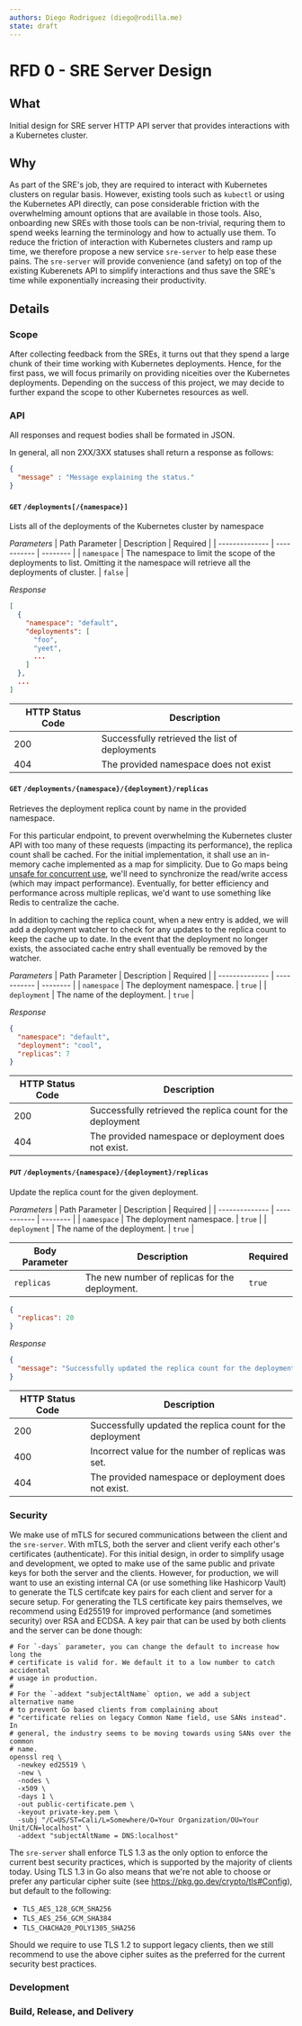 ```yaml
---
authors: Diego Rodriguez (diego@rodilla.me)
state: draft
---
```


# RFD 0 - SRE Server Design

## What
Initial design for SRE server HTTP API server that provides interactions with a
Kubernetes cluster.

## Why

As part of the SRE's job, they are required to interact with Kubernetes clusters
on regular basis. However, existing tools such as `kubectl` or using the
Kubernetes API directly, can pose considerable friction with the overwhelming
amount options that are available in those tools. Also, onboarding new SREs with
those tools can be non-trivial, requring them to spend weeks learning the
terminology and how to actually use them. To reduce the friction of interaction
with Kubernetes clusters and ramp up time, we therefore propose a new service
`sre-server` to help ease these pains. The `sre-server` will provide convenience
(and safety) on top of the existing Kuberenets API to simplify interactions and
thus save the SRE's time while exponentially increasing their productivity.

## Details

### Scope
After collecting feedback from the SREs, it turns out that they spend a large
chunk of their time working with Kubernetes deployments. Hence, for the first
pass, we will focus primarily on providing niceities over the Kubernetes
deployments. Depending on the success of this project, we may decide to further
expand the scope to other Kubernetes resources as well.


### API
All responses and request bodies shall be formated in JSON.


In general, all non 2XX/3XX statuses shall return a response as follows:

```json
{
  "message" : "Message explaining the status."
}
```


#### **`GET`** `/deployments[/{namespace}]`
Lists all of the deployments of the Kubernetes cluster by namespace

*Parameters*
| Path Parameter | Description | Required |
| -------------- | ----------- | -------- |
| `namespace`    | The namespace to limit the scope of the deployments to list. Omitting it the namespace will retrieve all the deployments of cluster.  | `false` |


*Response*
```json
[
  {
    "namespace": "default",
    "deployments": [
      "foo",
      "yeet",
      ...
    ]
  },
  ...
]
```

| HTTP Status Code | Description |
| ---------------- | ----------- |
| 200 | Successfully retrieved the list of deployments |
| 404 | The provided namespace does not exist |




#### **`GET`** `/deployments/{namespace}/{deployment}/replicas`
Retrieves the deployment replica count by name in the provided namespace.

For this particular endpoint, to prevent overwhelming the Kubernetes cluster API
with too many of these requests (impacting its performance), the replica count
shall be cached. For the initial implementation, it shall use an in-memory cache
implemented as a map for simplicity. Due to Go maps being [unsafe
for concurrent use](https://go.dev/doc/faq#atomic_maps), we'll need to synchronize
the read/write access (which may impact performance). Eventually, for better
efficiency and performance across multiple replicas, we'd want to use something
like Redis to centralize the cache.

In addition to caching the replica count, when a new entry is added, we will add
a deployment watcher to check for any updates to the replica count to keep the
cache up to date. In the event that the deployment no longer exists, the
associated cache entry shall eventually be removed by the watcher.

*Parameters*
| Path Parameter | Description | Required |
| -------------- | ----------- | -------- |
| `namespace`    | The deployment namespace. | `true` |
| `deployment`   | The name of the deployment. | `true` |


*Response*
```json
{
  "namespace": "default",
  "deployment": "cool",
  "replicas": 7
}
```

| HTTP Status Code | Description |
| ---------------- | ----------- |
| 200 | Successfully retrieved the replica count for the deployment |
| 404 | The provided namespace or deployment does not exist. |




#### **`PUT`** `/deployments/{namespace}/{deployment}/replicas`
Update the replica count for the given deployment.

*Parameters*
| Path Parameter | Description | Required |
| -------------- | ----------- | -------- |
| `namespace`    | The deployment namespace. | `true` |
| `deployment`   | The name of the deployment. | `true` |

| Body Parameter | Description | Required |
| -------------- | ----------- | -------- |
| `replicas`    | The new number of replicas for the deployment. | `true` |

```json
{
  "replicas": 20
}
```

*Response*
```json
{
  "message": "Successfully updated the replica count for the deployment"
}
```

| HTTP Status Code | Description |
| ---------------- | ----------- |
| 200 | Successfully updated the replica count for the deployment |
| 400 | Incorrect value for the number of replicas was set. |
| 404 | The provided namespace or deployment does not exist. |


### Security
We make use of mTLS for secured communications between the client and the
`sre-server`. With mTLS, both the server and client verify each other's
certificates (authenticate). For this initial design, in order to simplify
usage and development, we opted to make use of the same public and private
keys for both the server and the clients. However, for production, we will
want to use an existing internal CA (or use something like Hashicorp Vault)
to generate the TLS certifcate key pairs for each client and server for a
secure setup. For generating the TLS certificate key pairs themselves, we
recommend using Ed25519 for improved performance (and sometimes security) over
RSA and ECDSA. A key pair that can be used by both clients and the server
can be done though:

```shell
# For `-days` parameter, you can change the default to increase how long the
# certificate is valid for. We default it to a low number to catch accidental
# usage in production.
#
# For the `-addext "subjectAltName` option, we add a subject alternative name
# to prevent Go based clients from complaining about
# "certificate relies on legacy Common Name field, use SANs instead". In
# general, the industry seems to be moving towards using SANs over the common
# name.
openssl req \
  -newkey ed25519 \
  -new \
  -nodes \
  -x509 \
  -days 1 \
  -out public-certificate.pem \
  -keyout private-key.pem \
  -subj "/C=US/ST=Cali/L=Somewhere/O=Your Organization/OU=Your Unit/CN=localhost" \
  -addext "subjectAltName = DNS:localhost"
```

The `sre-server` shall enforce TLS 1.3 as the only option to enforce the
current best security practices, which is supported by the majority of
clients today. Using TLS 1.3 in Go also means that we're not able to choose or
prefer any particular cipher suite (see https://pkg.go.dev/crypto/tls#Config),
but default to the following:

-  `TLS_AES_128_GCM_SHA256`
-  `TLS_AES_256_GCM_SHA384`
-  `TLS_CHACHA20_POLY1305_SHA256`

Should we require to use TLS 1.2 to support legacy clients, then we still
recommend to use the above cipher suites as the preferred for the current
security best practices.


### Development


### Build, Release, and Delivery
